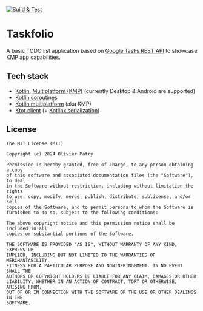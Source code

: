 [![Build & Test](https://github.com/opatry/tasks-app/actions/workflows/build.yml/badge.svg)](https://github.com/opatry/tasks-app/actions/workflows/build.yml)

# Taskfolio

A basic TODO list application based on [Google Tasks REST API](https://developers.google.com/tasks/reference/rest) to showcase [KMP](https://kotlinlang.org/docs/multiplatform.html) app capabilities.

## Tech stack

- [Kotlin](https://kotlinlang.org/), [Multiplatform (KMP)](https://kotlinlang.org/docs/multiplatform.html) (currently Desktop & Android are supported)
- [Kotlin coroutines](https://kotlinlang.org/docs/reference/coroutines/coroutines-guide.html)
- [Kotlin multiplatform](https://kotlinlang.org/docs/multiplatform.html) (aka KMP)
- [Ktor client](https://ktor.io/) (+ [Kotlinx serialization](https://kotlinlang.org/docs/serialization.html))

## License

```
The MIT License (MIT)

Copyright (c) 2024 Olivier Patry

Permission is hereby granted, free of charge, to any person obtaining a copy
of this software and associated documentation files (the "Software"), to deal
in the Software without restriction, including without limitation the rights
to use, copy, modify, merge, publish, distribute, sublicense, and/or sell
copies of the Software, and to permit persons to whom the Software is
furnished to do so, subject to the following conditions:

The above copyright notice and this permission notice shall be included in all
copies or substantial portions of the Software.

THE SOFTWARE IS PROVIDED "AS IS", WITHOUT WARRANTY OF ANY KIND, EXPRESS OR
IMPLIED, INCLUDING BUT NOT LIMITED TO THE WARRANTIES OF MERCHANTABILITY,
FITNESS FOR A PARTICULAR PURPOSE AND NONINFRINGEMENT. IN NO EVENT SHALL THE
AUTHORS OR COPYRIGHT HOLDERS BE LIABLE FOR ANY CLAIM, DAMAGES OR OTHER
LIABILITY, WHETHER IN AN ACTION OF CONTRACT, TORT OR OTHERWISE, ARISING FROM,
OUT OF OR IN CONNECTION WITH THE SOFTWARE OR THE USE OR OTHER DEALINGS IN THE
SOFTWARE.
```
